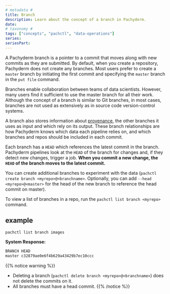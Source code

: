 ```yaml
---
# metadata # 
title: Branch
description: Learn about the concept of a branch in Pachyderm. 
date: 
# taxonomy #
tags: ["concepts", "pachctl", "data-operations"]
series:
seriesPart:
--- 
```


A Pachyderm branch is a pointer to a commit that
moves along with new commits as they are submitted. By default,
when you create a repository, Pachyderm does not create any branches.
Most users prefer to create a `master` branch by initiating the first
commit and specifying the `master` branch in the `put file` command.

Branches enable collaboration between teams of data scientists.
However, many users find it sufficient to
use the master branch for all their work. Although the concept of a
branch is similar to Git branches, in most cases, branches are not
used as extensively as in source code version-control systems.

A branch also stores information about [provenance](provenance.md), the other
branches it uses as input and which rely on its output. These branch relationships
are how Pachyderm knows which data each pipeline relies on, and which branches and
repos should be included in each commit.

Each branch has a `HEAD` which references the latest commit in the
branch. Pachyderm pipelines look at the `HEAD` of the branch
for changes and, if they detect new changes, trigger a job. **When you
commit a new change, the `HEAD` of the branch moves to the latest commit.**

You can create additional branches to experiment with the data (`pachctl create branch <myrepo>@<branchname>`. Optionally, you can add `--head  <myrepo>@<master>` for the head of the new branch to reference the head commit on master).

To view a list of branches in a repo, run the `pachctl list branch <myrepo>` command.

##  example
```s
pachctl list branch images
```

**System Response:**

```s
BRANCH HEAD
master c32879ae0e6f4b629a43429b7ec10ccc
```

{{% notice warning %}}
- Deleting a branch (`pachctl delete branch <myrepo>@<branchname>`) does not delete the commits on it.
- All branches must have a head commit. 
{{% /notice %}}
